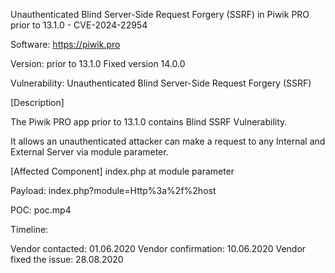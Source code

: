 Unauthenticated Blind Server-Side Request Forgery (SSRF) in Piwik PRO prior to 13.1.0 - CVE-2024-22954

Software: https://piwik.pro

Version: prior to 13.1.0
Fixed version 14.0.0

Vulnerability: Unauthenticated Blind Server-Side Request Forgery (SSRF)

[Description]

The Piwik PRO app prior to 13.1.0 contains Blind SSRF Vulnerability.

It allows an unauthenticated attacker can make a request to any Internal and External Server via module parameter.

[Affected Component]
index.php at module parameter

Payload:
index.php?module=Http%3a%2f%2host

POC: poc.mp4

Timeline:

Vendor contacted: 01.06.2020 Vendor confirmation: 10.06.2020 Vendor fixed the issue: 28.08.2020
